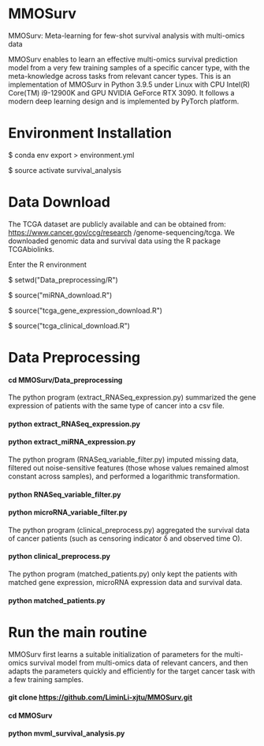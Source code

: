 # MMOSurv

MMOSurv: Meta-learning for few-shot survival analysis with multi-omics data

MMOSurv enables to learn an effective multi-omics survival prediction model from a very few training samples of a specific cancer type, with the meta-knowledge across tasks from relevant cancer types. This is an implementation of MMOSurv in Python 3.9.5 under Linux with CPU Intel(R) Core(TM) i9-12900K and GPU NVIDIA GeForce RTX 3090. It follows a modern deep learning design and is implemented by PyTorch platform.

# Environment Installation

$ conda env export > environment.yml

$ source activate survival_analysis

# Data Download

The TCGA dataset are publicly available and can be obtained from: https://www.cancer.gov/ccg/research /genome-sequencing/tcga.  We downloaded genomic data and survival data using the R package TCGAbiolinks.

Enter the R environment

$ setwd("Data_preprocessing/R")

$ source("miRNA_download.R")

$ source("tcga_gene_expression_download.R")

$ source("tcga_clinical_download.R")

# Data Preprocessing

#### cd MMOSurv/Data_preprocessing

The python program (extract_RNASeq_expression.py) summarized the gene expression of patients with the same type of cancer into a csv file. 

#### python extract_RNASeq_expression.py

#### python extract_miRNA_expression.py

The python program (RNASeq_variable_filter.py) imputed missing data, filtered out noise-sensitive features (those whose values ​​remained almost constant across samples), and performed a logarithmic transformation.

#### python RNASeq_variable_filter.py

#### python microRNA_variable_filter.py

The python program (clinical_preprocess.py)  aggregated the survival data of cancer patients (such as censoring indicator δ and observed time O).

#### python clinical_preprocess.py

The python program (matched_patients.py) only kept the patients with matched gene expression, microRNA expression data and survival data.

#### python matched_patients.py

# Run the main routine

MMOSurv first learns a suitable initialization of parameters for the multi-omics survival model from multi-omics data of relevant cancers, and then adapts the parameters quickly and efficiently for the target cancer task with a few training samples.

#### git clone https://github.com/LiminLi-xjtu/MMOSurv.git

#### cd MMOSurv

#### python mvml_survival_analysis.py
